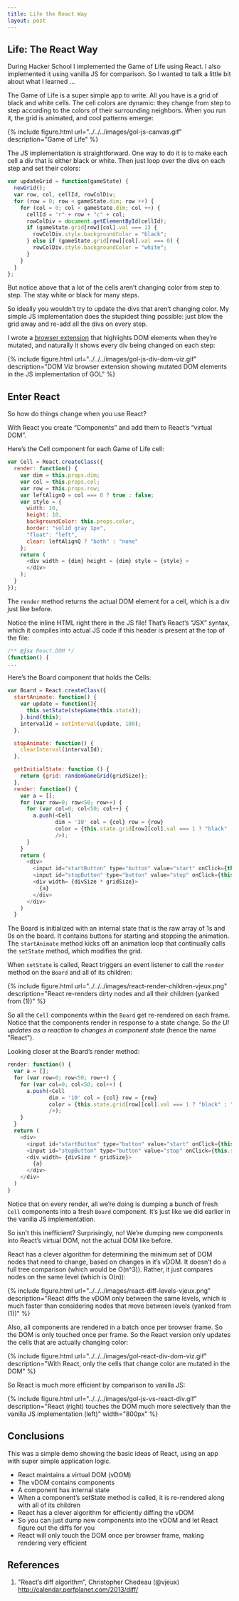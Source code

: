 ```yaml
---
title: Life the React Way
layout: post
---
```


## Life: The React Way

During Hacker School I implemented the Game of Life using React. I also implemented it using vanilla JS for comparison. So I wanted to talk a little bit about what I learned …

The Game of Life is a super simple app to write. All you have is a grid of black and white cells. The cell colors are dynamic: they change from step to step according to the colors of their surrounding neighbors. When you run it, the grid is animated, and cool patterns emerge:

{% include figure.html url="../../../images/gol-js-canvas.gif" description="Game of Life" %}

The JS implementation is straightforward. One way to do it is to make each cell a div that is either black or white. Then just loop over the divs on each step and set their colors:

``` javascript
var updateGrid = function(gameState) {
  newGrid();
  var row, col, cellId, rowColDiv;
  for (row = 0; row < gameState.dim; row ++) {
    for (col = 0; col < gameState.dim; col ++) {
      cellId = "r" + row + "c" + col;
      rowColDiv = document.getElementById(cellId);
      if (gameState.grid[row][col].val === 1) {
        rowColDiv.style.backgroundColor = "black";
      } else if (gameState.grid[row][col].val === 0) {
        rowColDiv.style.backgroundColor = "white";
      }
    }
  }
};
```

But notice above that a lot of the cells aren’t changing color from step to step. The stay white or black for many steps.

So ideally you wouldn’t try to update the divs that aren’t changing color. My simple JS implementation does the stupidest thing possible: just blow the grid away and re-add all the divs on every step.

I wrote a [browser extension](https://github.com/paul-jean/dom-viz) that highlights DOM elements when they’re mutated, and naturally it shows every div being changed on each step:

{% include figure.html url="../../../images/gol-js-div-dom-viz.gif" description="DOM Viz browser extension showing mutated DOM elements in the JS implementation of GOL" %}

## Enter React

So how do things change when you use React?

With React you create “Components” and add them to React’s “virtual DOM”.

Here’s the Cell component for each Game of Life cell:

```javascript
var Cell = React.createClass({
  render: function() {
    var dim = this.props.dim;
    var col = this.props.col;
    var row = this.props.row;
    var leftAlignQ = col === 0 ? true : false;
    var style = {
      width: 10,
      height: 10,
      backgroundColor: this.props.color,
      border: "solid gray 1px",
      "float": "left",
      clear: leftAlignQ ? "both" : "none"
    };
    return (
      <div width = {dim} height = {dim} style = {style} >
      </div>
    );
  }
});
```

The `render` method returns the actual DOM element for a cell, which is a div just like before.

Notice the inline HTML right there in the JS file! That’s React’s “JSX” syntax, which it compiles into actual JS code if this header is present at the top of the file:

```javascript
/** @jsx React.DOM */
(function() {
...
```

Here’s the Board component that holds the Cells:

```javascript
var Board = React.createClass({
  startAnimate: function() {
    var update = function(){
      this.setState(stepGame(this.state));
    }.bind(this);
    intervalId = setInterval(update, 100);
  },

  stopAnimate: function() {
    clearInterval(intervalId);
  },

  getInitialState: function () {
    return {grid: randomGameGrid(gridSize)};
  },
  render: function() {
    var a = [];
    for (var row=0; row<50; row++) {
      for (var col=0; col<50; col++) {
        a.push(<Cell
               dim = '10' col = {col} row = {row}
               color = {this.state.grid[row][col].val === 1 ? "black" : "white"}
               />);
      }
    }
    return (
      <div>
        <input id="startButton" type="button" value="start" onClick={this.startAnimate}/>
        <input id="stopButton" type="button" value="stop" onClick={this.stopAnimate}/>
        <div width= {divSize * gridSize}>
          {a}
        </div>
      </div>
    )
  }
```

The Board is initialized with an internal state that is the raw array of 1s and 0s on the board. It contains buttons for starting and stopping the animation. The `startAnimate` method kicks off an animation loop that continually calls the `setState` method, which modifies the grid.

When `setState` is called, React triggers an event listener to call the `render` method on the `Board` and all of its children:

{% include figure.html url="../../../images/react-render-children-vjeux.png" description="React re-renders dirty nodes and all their children (yanked from (1))"  %}

So all the `Cell` components within the `Board` get re-rendered on each frame. Notice that the components render in response to a state change. So _the UI updates as a reaction to changes in component state_ (hence the name "React").

Looking closer at the Board’s render method:

```javascript
render: function() {
  var a = [];
  for (var row=0; row<50; row++) {
    for (var col=0; col<50; col++) {
      a.push(<Cell
             dim = '10' col = {col} row = {row}
             color = {this.state.grid[row][col].val === 1 ? "black" : "white"}
             />);
    }
  }
  return (
    <div>
      <input id="startButton" type="button" value="start" onClick={this.startAnimate}/>
      <input id="stopButton" type="button" value="stop" onClick={this.stopAnimate}/>
      <div width= {divSize * gridSize}>
        {a}
      </div>
    </div>
  )
}
```

Notice that on every render, all we’re doing is dumping a bunch of fresh `Cell` components into a fresh `Board` component. It’s just like we did earlier in the vanilla JS implementation.

So isn’t this inefficient? Surprisingly, no! We’re dumping new components into React’s virtual DOM, not the actual DOM like before.

React has a clever algorithm for determining the minimum set of DOM nodes that need to change, based on changes in it’s vDOM. It doesn’t do a full tree comparison (which would be O(n^3)). Rather, it just compares nodes on the same level (which is O(n)):

{% include figure.html url="../../../images/react-diff-levels-vjeux.png" description="React diffs the vDOM only between the same levels, which is much faster than considering nodes that move between levels (yanked from (1))" %}

Also, all components are rendered in a batch once per browser frame. So the DOM is only touched once per frame. So the React version only updates the cells that are actually changing color:

{% include figure.html url="../../../images/gol-react-div-dom-viz.gif" description="With React, only the cells that change color are mutated in the DOM" %}

So React is much more efficient by comparison to vanilla JS:

{% include figure.html url="../../../images/gol-js-vs-react-div.gif" description="React (right) touches the DOM much more selectively than the vanilla JS implementation (left)" width="800px" %}

## Conclusions

This was a simple demo showing the basic ideas of React, using an app with super simple application logic.

* React maintains a virtual DOM (vDOM)
* The vDOM contains components
* A component has internal state
* When a component’s setState method is called, it is re-rendered along with all of its children
* React has a clever algorithm for efficiently diffing the vDOM
* So you can just dump new components into the vDOM and let React figure out the diffs for you
* React will only touch the DOM once per browser frame, making rendering very efficient

## References

1. "React’s diff algorithm”, Christopher Chedeau (@vjeux) http://calendar.perfplanet.com/2013/diff/

